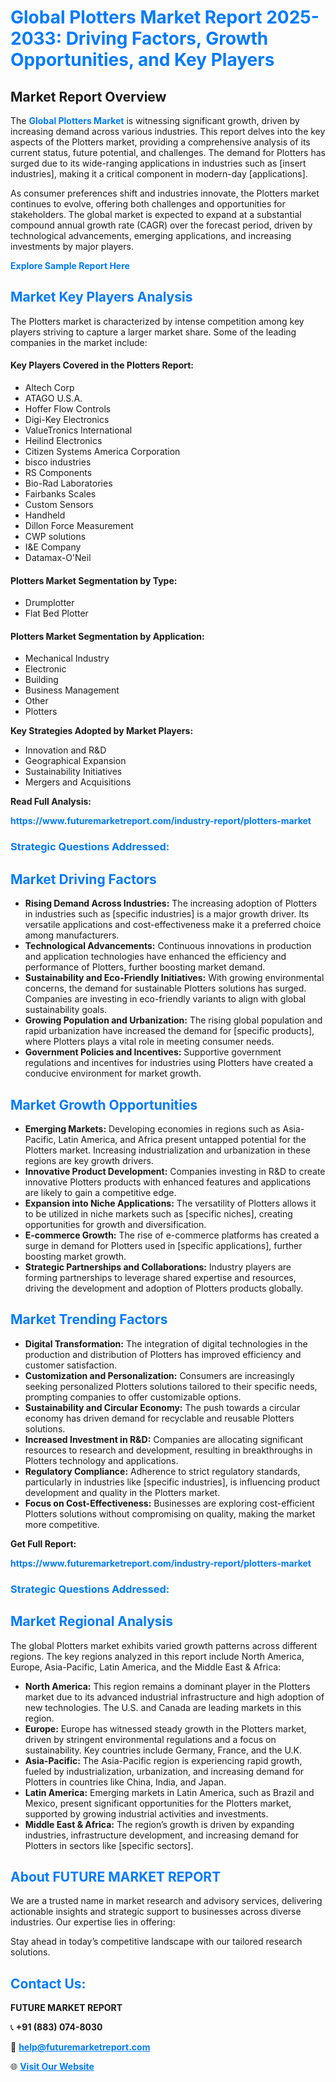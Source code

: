 <h1 style="color: #007BFF;">Global Plotters Market Report 2025-2033: Driving Factors, Growth Opportunities, and Key Players</h1>

<section id="overview">
<h2>Market Report Overview</h2>
<p>The <a href="https://www.futuremarketreport.com/industry-report/plotters-market" style="color: #007BFF; text-decoration: none;"><strong>Global Plotters Market</strong></a> is witnessing significant growth, driven by increasing demand across various industries. This report delves into the key aspects of the Plotters market, providing a comprehensive analysis of its current status, future potential, and challenges. The demand for Plotters has surged due to its wide-ranging applications in industries such as [insert industries], making it a critical component in modern-day [applications].</p>
<p>As consumer preferences shift and industries innovate, the Plotters market continues to evolve, offering both challenges and opportunities for stakeholders. The global market is expected to expand at a substantial compound annual growth rate (CAGR) over the forecast period, driven by technological advancements, emerging applications, and increasing investments by major players.</p>
</section>

<section id="overview">
<p><a href="https://www.futuremarketreport.com/request-sample/reportId=124278" style="color: #007BFF; text-decoration: none;"><strong>Explore Sample Report Here</strong></a></p>
</section>

<section id="key-players">
<h2 style="color: #007BFF;">Market Key Players Analysis</h2>
<p>The Plotters market is characterized by intense competition among key players striving to capture a larger market share. Some of the leading companies in the market include:</p>
<h4>Key Players Covered in the Plotters Report:</h4>
<ul><li>Altech Corp</li><li>ATAGO U.S.A.</li><li>Hoffer Flow Controls</li><li>Digi-Key Electronics</li><li>ValueTronics International</li><li>Heilind Electronics</li><li>Citizen Systems America Corporation</li><li>bisco industries</li><li>RS Components</li><li>Bio-Rad Laboratories</li><li>Fairbanks Scales</li><li>Custom Sensors</li><li>Handheld</li><li>Dillon Force Measurement</li><li>CWP solutions</li><li>I&amp;E Company</li><li>Datamax-O&#039;Neil</li></ul>
<h4>Plotters Market Segmentation by Type:</h4>
<ul><li>Drumplotter</li><li>Flat Bed Plotter</li></ul>

<h4>Plotters Market Segmentation by Application:</h4>
<ul><li>Mechanical Industry</li><li>Electronic</li><li>Building</li><li>Business Management</li><li>Other</li><li>Plotters</li></ul>
<p><strong>Key Strategies Adopted by Market Players:</strong></p>
<ul>
<li>Innovation and R&D</li>
<li>Geographical Expansion</li>
<li>Sustainability Initiatives</li>
<li>Mergers and Acquisitions</li>
</ul>
</section>

<section>
<p><strong>Read Full Analysis: </strong></p><a href="https://www.futuremarketreport.com/industry-report/plotters-market" style="color: #007BFF; text-decoration: none;"><strong>https://www.futuremarketreport.com/industry-report/plotters-market</strong></a>
<h3 style="color: #007BFF;">Strategic Questions Addressed:</h3>
</section>

<section id="driving-factors">
<h2 style="color: #007BFF;">Market Driving Factors</h2>
<ul>
<li><strong>Rising Demand Across Industries:</strong> The increasing adoption of Plotters in industries such as [specific industries] is a major growth driver. Its versatile applications and cost-effectiveness make it a preferred choice among manufacturers.</li>
<li><strong>Technological Advancements:</strong> Continuous innovations in production and application technologies have enhanced the efficiency and performance of Plotters, further boosting market demand.</li>
<li><strong>Sustainability and Eco-Friendly Initiatives:</strong> With growing environmental concerns, the demand for sustainable Plotters solutions has surged. Companies are investing in eco-friendly variants to align with global sustainability goals.</li>
<li><strong>Growing Population and Urbanization:</strong> The rising global population and rapid urbanization have increased the demand for [specific products], where Plotters plays a vital role in meeting consumer needs.</li>
<li><strong>Government Policies and Incentives:</strong> Supportive government regulations and incentives for industries using Plotters have created a conducive environment for market growth.</li>
</ul>
</section>

<section id="growth-opportunities">
<h2 style="color: #007BFF;">Market Growth Opportunities</h2>
<ul>
<li><strong>Emerging Markets:</strong> Developing economies in regions such as Asia-Pacific, Latin America, and Africa present untapped potential for the Plotters market. Increasing industrialization and urbanization in these regions are key growth drivers.</li>
<li><strong>Innovative Product Development:</strong> Companies investing in R&D to create innovative Plotters products with enhanced features and applications are likely to gain a competitive edge.</li>
<li><strong>Expansion into Niche Applications:</strong> The versatility of Plotters allows it to be utilized in niche markets such as [specific niches], creating opportunities for growth and diversification.</li>
<li><strong>E-commerce Growth:</strong> The rise of e-commerce platforms has created a surge in demand for Plotters used in [specific applications], further boosting market growth.</li>
<li><strong>Strategic Partnerships and Collaborations:</strong> Industry players are forming partnerships to leverage shared expertise and resources, driving the development and adoption of Plotters products globally.</li>
</ul>
</section>

<section id="trending-factors">
<h2 style="color: #007BFF;">Market Trending Factors</h2>
<ul>
<li><strong>Digital Transformation:</strong> The integration of digital technologies in the production and distribution of Plotters has improved efficiency and customer satisfaction.</li>
<li><strong>Customization and Personalization:</strong> Consumers are increasingly seeking personalized Plotters solutions tailored to their specific needs, prompting companies to offer customizable options.</li>
<li><strong>Sustainability and Circular Economy:</strong> The push towards a circular economy has driven demand for recyclable and reusable Plotters solutions.</li>
<li><strong>Increased Investment in R&D:</strong> Companies are allocating significant resources to research and development, resulting in breakthroughs in Plotters technology and applications.</li>
<li><strong>Regulatory Compliance:</strong> Adherence to strict regulatory standards, particularly in industries like [specific industries], is influencing product development and quality in the Plotters market.</li>
<li><strong>Focus on Cost-Effectiveness:</strong> Businesses are exploring cost-efficient Plotters solutions without compromising on quality, making the market more competitive.</li>
</ul>
</section>

<section>
<p><strong>Get Full Report: </strong></p><a href="https://www.futuremarketreport.com/industry-report/plotters-market" style="color: #007BFF; text-decoration: none;"><strong>https://www.futuremarketreport.com/industry-report/plotters-market</strong></a>
<h3 style="color: #007BFF;">Strategic Questions Addressed:</h3>
</section>


<section id="regional-analysis">
<h2 style="color: #007BFF;">Market Regional Analysis</h2>
<p>The global Plotters market exhibits varied growth patterns across different regions. The key regions analyzed in this report include North America, Europe, Asia-Pacific, Latin America, and the Middle East & Africa:</p>
<ul>
<li><strong>North America:</strong> This region remains a dominant player in the Plotters market due to its advanced industrial infrastructure and high adoption of new technologies. The U.S. and Canada are leading markets in this region.</li>
<li><strong>Europe:</strong> Europe has witnessed steady growth in the Plotters market, driven by stringent environmental regulations and a focus on sustainability. Key countries include Germany, France, and the U.K.</li>
<li><strong>Asia-Pacific:</strong> The Asia-Pacific region is experiencing rapid growth, fueled by industrialization, urbanization, and increasing demand for Plotters in countries like China, India, and Japan.</li>
<li><strong>Latin America:</strong> Emerging markets in Latin America, such as Brazil and Mexico, present significant opportunities for the Plotters market, supported by growing industrial activities and investments.</li>
<li><strong>Middle East & Africa:</strong> The region’s growth is driven by expanding industries, infrastructure development, and increasing demand for Plotters in sectors like [specific sectors].</li>
</ul>
</section>

<footer>
<h2 style="color: #007BFF;">About FUTURE MARKET REPORT</h2>
<p>We are a trusted name in market research and advisory services, delivering actionable insights and strategic support to businesses across diverse industries. Our expertise lies in offering:</p>

<p>Stay ahead in today’s competitive landscape with our tailored research solutions.</p>

<h2 style="color: #007BFF;">Contact Us:</h2>
<p><strong>FUTURE MARKET REPORT</strong></p>
<p>📞 <strong>+91 (883) 074-8030</strong></p>
<p>📧 <strong><a href="mailto:help@futuremarketreport.com" style="color: #007BFF;">help@futuremarketreport.com</a></strong></p>
<p>🌐 <strong><a href="https://www.futuremarketreport.com/" style="color: #007BFF;">Visit Our Website</a></strong></p>
</footer>